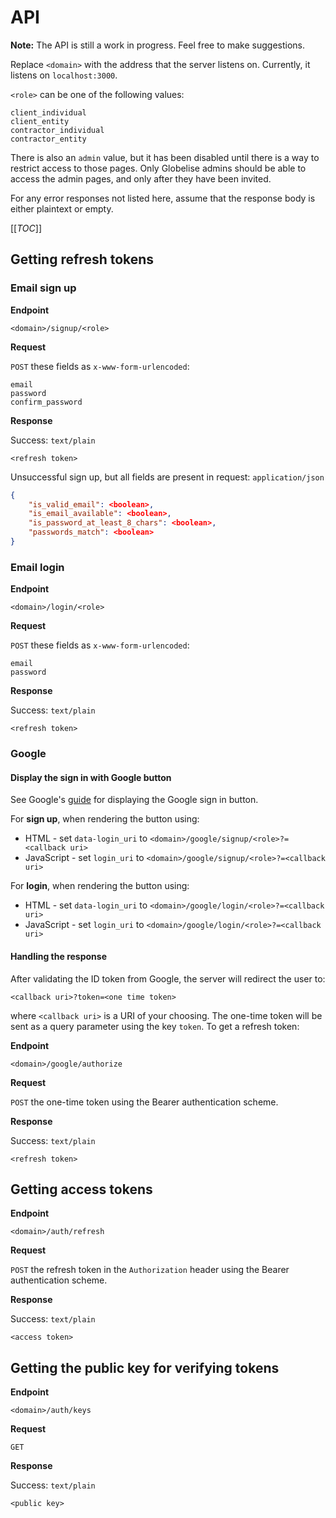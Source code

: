# API

**Note:** The API is still a work in progress. Feel free to make suggestions.

Replace `<domain>` with the address that the server listens on.
Currently, it listens on `localhost:3000`.

`<role>` can be one of the following values: 
```
client_individual
client_entity
contractor_individual
contractor_entity
```

There is also an `admin` value, but it has been disabled until there is a way to restrict access
to those pages. Only Globelise admins should be able to access the admin pages, and only after
they have been invited.

For any error responses not listed here, assume that the response body is either plaintext or empty.

[[_TOC_]]

## Getting refresh tokens

### Email sign up
**Endpoint**

```
<domain>/signup/<role>
```

**Request**

`POST` these fields as `x-www-form-urlencoded`:
```
email
password
confirm_password
```

**Response**

Success: `text/plain`
```
<refresh token>
```

Unsuccessful sign up, but all fields are present in request: `application/json`
```json
{
    "is_valid_email": <boolean>,
    "is_email_available": <boolean>,
    "is_password_at_least_8_chars": <boolean>,
    "passwords_match": <boolean>
}
```

### Email login
**Endpoint**

```
<domain>/login/<role>
```

**Request**

`POST` these fields as `x-www-form-urlencoded`:
```
email
password
```

**Response**

Success: `text/plain`
```
<refresh token>
```

### Google

#### Display the sign in with Google button
See Google's [guide](https://developers.google.com/identity/gsi/web/guides/display-button)
for displaying the Google sign in button.

For **sign up**, when rendering the button using:
- HTML - set `data-login_uri` to `<domain>/google/signup/<role>?=<callback uri>`
- JavaScript - set `login_uri` to `<domain>/google/signup/<role>?=<callback uri>`

For **login**, when rendering the button using:
- HTML - set `data-login_uri` to `<domain>/google/login/<role>?=<callback uri>`
- JavaScript - set `login_uri` to `<domain>/google/login/<role>?=<callback uri>`

#### Handling the response
After validating the ID token from Google, the server will redirect the user to:
```
<callback uri>?token=<one time token>
```
where `<callback uri>` is a URI of your choosing. The one-time token will be sent as a
query parameter using the key `token`. To get a refresh token:

**Endpoint**

```
<domain>/google/authorize
```

**Request**

`POST` the one-time token using the Bearer authentication scheme.

**Response**

Success: `text/plain`
```
<refresh token>
```

## Getting access tokens
**Endpoint**

```
<domain>/auth/refresh
```

**Request**

`POST` the refresh token in the `Authorization` header using the Bearer authentication scheme.

**Response**

Success: `text/plain`
```
<access token>
```

## Getting the public key for verifying tokens
**Endpoint**

```
<domain>/auth/keys
```

**Request**

`GET`

**Response**

Success: `text/plain`
```
<public key>
```
